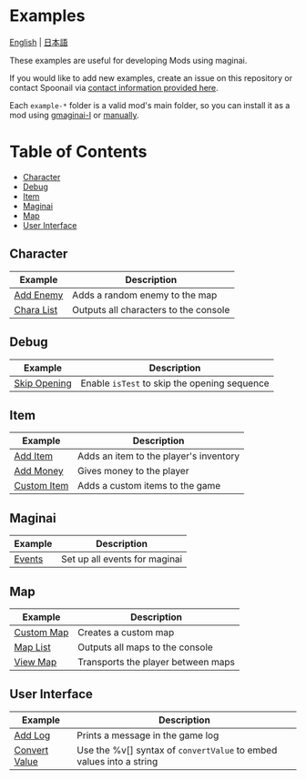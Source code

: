 # Examples
[English](./README_en.md) | [日本語](./README.md)

These examples are useful for developing Mods using maginai.

If you would like to add new examples, create an issue on this repository or contact Spoonail via [contact information provided here](https://whiteblackspace.hatenablog.com/contact-coaw).

Each `example-*` folder is a valid mod's main folder, so you can install it as a mod using [gmaginai-l](https://github.com/Spoonail-Iroiro/gmaginai-l/blob/master/README.md) or [manually](../INSTALL_en.md#install-a-mod).

# Table of Contents
- [Character](#character)
- [Debug](#debug)
- [Item](#item)
- [Maginai](#maginai)
- [Map](#map)
- [User Interface](#user-interface)

## Character
| Example | Description |
| --- | --- |
| [Add Enemy](./character/example-add-enemy/init.js) | Adds a random enemy to the map |
| [Chara List](./character/example-chara-list/init.js) | Outputs all characters to the console |

## Debug

| Example | Description |
| --- | --- |
| [Skip Opening](./debug/example-skip-opening/init.js) | Enable `isTest` to skip the opening sequence |

## Item
| Example | Description |
| --- | --- |
| [Add Item](./item/example-add-item/init.js) | Adds an item to the player's inventory |
| [Add Money](./item/example-add-money/init.js) | Gives money to the player |
| [Custom Item](./item/example-custom-item/init.js) | Adds a custom items to the game |

## Maginai
| Example | Description |
| --- | --- |
| [Events](./maginai/example-events/init.js) | Set up all events for maginai |

## Map
| Example | Description |
| --- | --- |
| [Custom Map](./map/example-custom-map/init.js) | Creates a custom map |
| [Map List](./map/example-map-list/init.js) | Outputs all maps to the console |
| [View Map](./map/example-view-map/init.js) | Transports the player between maps |

## User Interface
| Example | Description |
| --- | --- |
| [Add Log](./user-interface/example-add-log/init.js) | Prints a message in the game log |
| [Convert Value](./user-interface/example-convert-value/init.js) | Use the %v[] syntax of `convertValue` to embed values into a string |

